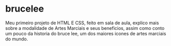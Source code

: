 # brucelee
Meu primeiro projeto de HTML E CSS, feito em sala de aula,
explico mais sobre a modalidade de Artes Marciais e seus beneficios, 
assim como conto um pouco da historia do bruce lee, um dos maiores icones de artes marciais do mundo.
